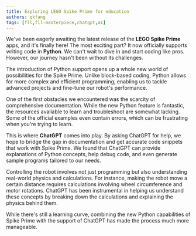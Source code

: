 ```yaml
---
title: Exploring LEGO Spike Prime for education
authors: qkfang
tags: [fll,fll-masterpiece,chatgpt,ai]
---
```


We've been eagerly awaiting the latest release of the **LEGO Spike Prime** apps, and it's finally here! The most exciting part? It now officially supports writing code in **Python**. We can't wait to dive in and start coding like pros. However, our journey hasn't been without its challenges.

The introduction of Python support opens up a whole new world of possibilities for the Spike Prime. Unlike block-based coding, Python allows for more complex and efficient programming, enabling us to tackle advanced projects and fine-tune our robot's performance.

One of the first obstacles we encountered was the scarcity of comprehensive documentation. While the new Python feature is fantastic, the resources available to learn and troubleshoot are somewhat lacking. Some of the official examples even contain errors, which can be frustrating when you're trying to learn.

This is where **ChatGPT** comes into play. By asking ChatGPT for help, we hope to bridge the gap in documentation and get accurate code snippets that work with Spike Prime. We found that ChatGPT can provide explanations of Python concepts, help debug code, and even generate sample programs tailored to our needs.

Controlling the robot involves not just programming but also understanding real-world physics and calculations. For instance, making the robot move a certain distance requires calculations involving wheel circumference and motor rotations. ChatGPT has been instrumental in helping us understand these concepts by breaking down the calculations and explaining the physics behind them.

While there's still a learning curve, combining the new Python capabilities of Spike Prime with the support of ChatGPT has made the process much more manageable. 

